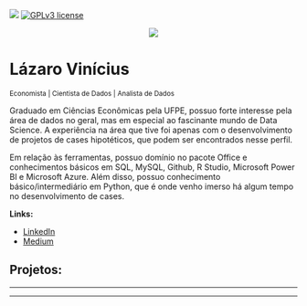 [![](https://img.shields.io/badge/python-3.7+-blue.svg)](https://www.python.org/downloads/release/python-365/) [![GPLv3 license](https://img.shields.io/badge/License-GPLv3-blue.svg)](http://perso.crans.org/besson/LICENSE.html)

<p align="center">
  <img src="banner ds.jpeg" >
</p>

# Lázaro Vinícius
<sub>Economista | Cientista de Dados | Analista de Dados</sub>

Graduado em Ciências Econômicas pela UFPE, possuo forte interesse pela área de dados no geral, mas em especial ao fascinante mundo de Data Science. A experiência na área que tive foi apenas com o desenvolvimento de projetos de cases hipotéticos, que podem ser encontrados nesse perfil.

Em relação às ferramentas, possuo domínio no pacote Office e conhecimentos básicos em SQL, MySQL, Github, R Studio, Microsoft Power BI e Microsoft Azure. Além disso, possuo conhecimento básico/intermediário em Python, que é onde venho imerso há algum tempo no desenvolvimento de cases.


**Links:**
* [LinkedIn](https://www.linkedin.com/in/lazaro-vinicius/)
* [Medium](https://lazaro-vinicius.medium.com/)


## Projetos:


* **

---


